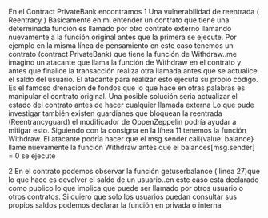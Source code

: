 En el Contract PrivateBank encontramos 
1 Una vulnerabilidad de reentrada ( Reentracy )
Basicamente en mi entender un contrato que tiene una determinada función es llamado por otro contrato externo llamando nuevamente a la función original antes  que la primera se ejecute. Por ejemplo en la misma línea de pensamiento en este caso tenemos un contrato (contract PrivateBank) que tiene la función de Withdraw..me imagino un atacante que llama la función de Withdraw en el contrato y antes que finalice la transacción realiza otra llamada antes que se actualice el saldo del usuario. El atacante para realizar esto ejecuta su propio código. 
Es el famoso drenacion de fondos que lo que hace en otras palabras es manipular el contrato original.
Una posible solución seria actualizar el estado del contrato antes de hacer cualquier llamada externa
Lo que pude investigar también existen guardianes que bloquean la reentrada (Reentrancyguard) el modificador de OppenZeppelin podría ayudar a mitigar esto.
Siguiendo con la consigna en la línea 11 tenemos la función Withdraw. El atacante podría hacer que el msg.sender.call{value: balance} llame nuevamente la función Withdraw antes que el balances[msg.sender] = 0 se ejecute

2 En el contrato podemos observar la función getuserbalance ( línea 27)que lo que hace es devolver el saldo de un usuario..en este caso esta declarado como publico  lo que implica que puede ser llamado por otros usuario o otros contratos. Si quiero que solo los usuarios puedan consultar sus propios saldos podemos declarar la función en privada o interna

